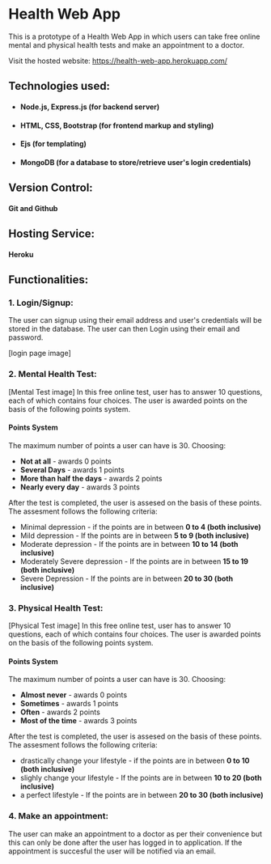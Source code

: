 # Health Web App
This is a prototype of a Health Web App in which users can take free online mental and physical health tests and make an appointment to a doctor.

Visit the hosted website: https://health-web-app.herokuapp.com/

## Technologies used:
* #### Node.js, Express.js (for backend server)
* #### HTML, CSS, Bootstrap (for frontend markup and styling)
* #### Ejs (for templating)
* #### MongoDB (for a database to store/retrieve user's login credentials)

## Version Control:
#### Git and Github

## Hosting Service:
#### Heroku

## Functionalities:

### 1. Login/Signup:
The user can signup using their email address and user's credentials will be stored in the database. The user can then Login using their email and password.

[login page image]

### 2. Mental Health Test:
[Mental Test image]
In this free online test, user has to answer 10 questions, each of which contains four choices. The user is awarded points on the basis of the following points system.



#### Points System
The maximum number of points a user can have is 30.
Choosing:
* **Not at all** - awards 0 points
* **Several Days** - awards 1 points
* **More than half the days** - awards 2 points
* **Nearly every day** - awards 3 points

After the test is completed, the user is assesed on the basis of these points. The assesment follows the following criteria:
* Minimal depression - if the points are in between **0 to 4  (both inclusive)**
* Mild depression - If the points are in between **5 to 9 (both inclusive)**
* Moderate depression - If the points are in between **10 to 14 (both inclusive)**
* Moderately Severe depression - If the points are in between **15 to 19 (both inclusive)**
* Severe Depression - If the points are in between **20 to 30 (both inclusive)**

### 3. Physical Health Test:
[Physical Test image]
In this free online test, user has to answer 10 questions, each of which contains four choices. The user is awarded points on the basis of the following points system.

#### Points System
The maximum number of points a user can have is 30.
Choosing:
* **Almost never** - awards 0 points
* **Sometimes** - awards 1 points
* **Often** - awards 2 points
* **Most of the time** - awards 3 points

After the test is completed, the user is assesed on the basis of these points. The assesment follows the following criteria:
* drastically change your lifestyle - if the points are in between **0 to 10  (both inclusive)**
* slighly change your lifestyle - If the points are in between **10 to 20 (both inclusive)**
* a perfect lifestyle - If the points are in between **20 to 30 (both inclusive)**

### 4. Make an appointment:
The user can make an appointment to a doctor as per their convenience but this can only be done after the user has logged in to application. If the appointment is succesful the user will be notified via an email.
